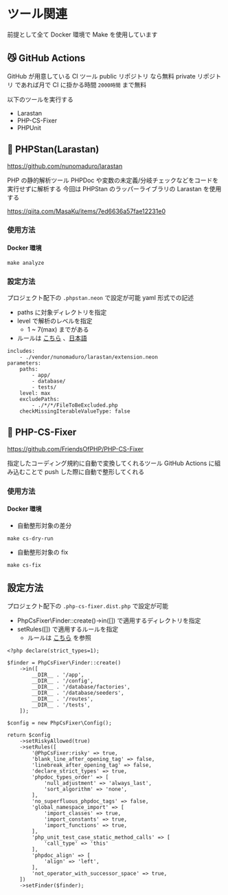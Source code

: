 # ツール関連

前提として全て Docker 環境で Make を使用しています

## 😼 GitHub Actions 　

GitHub が用意している CI ツール
public リポジトリ なら無料 private リポジトリ であれば月で CI に掛かる時間 `2000時間` まで無料

以下のツールを実行する

- Larastan
- PHP-CS-Fixer
- PHPUnit

## 🐘 PHPStan(Larastan)

https://github.com/nunomaduro/larastan

PHP の静的解析ツール
PHPDoc や変数の未定義/分岐チェックなどをコードを実行せずに解析する
今回は PHPStan のラッパーライブラリの Larastan を使用する

https://qiita.com/MasaKu/items/7ed6636a57fae12231e0

### 使用方法

#### Docker 環境

```
make analyze
```

<!--
#### Doker環境ではない時

```
./vendor/bin/phpstan analyze --memory-limit=2G
``` -->

### 設定方法

プロジェクト配下の `.phpstan.neon` で設定が可能
yaml 形式での記述

- paths に対象ディレクトリを指定
- level で解析のレベルを指定
  - 1 ~ 7(max) までがある
- ルールは [こちら](https://phpstan.org/config-reference) 、[日本語](https://qiita.com/shimabox/items/df03dde8bd6db4733231)

```yaml=
includes:
    - ./vendor/nunomaduro/larastan/extension.neon
parameters:
    paths:
        - app/
        - database/
        - tests/
    level: max
    excludePaths:
        - ./*/*/FileToBeExcluded.php
    checkMissingIterableValueType: false
```

## 🦅 PHP-CS-Fixer

https://github.com/FriendsOfPHP/PHP-CS-Fixer

指定したコーディング規約に自動で変換してくれるツール
GitHub Actions に組み込むことで push した際に自動で整形してくれる

### 使用方法

#### Docker 環境

- 自動整形対象の差分

```
make cs-dry-run
```

- 自動整形対象の fix

```
make cs-fix
```

<!-- #### Docker環境ではない時

- 自動整形対象の差分

```
./vendor/bin/php-cs-fixer fix -v --diff --dry-run
```

- 自動整形対象のfix

```
./vendor/bin/php-cs-fixer fix -v --diff
``` -->

## 設定方法

プロジェクト配下の `.php-cs-fixer.dist.php` で設定が可能

- PhpCsFixer\Finder::create()->in([]) で適用するディレクトリを指定
- setRules([]) で適用するルールを指定
  - ルールは [こちら](https://mlocati.github.io/php-cs-fixer-configurator/#version:3.0) を参照

```php=
<?php declare(strict_types=1);

$finder = PhpCsFixer\Finder::create()
    ->in([
        __DIR__ . '/app',
        __DIR__ . '/config',
        __DIR__ . '/database/factories',
        __DIR__ . '/database/seeders',
        __DIR__ . '/routes',
        __DIR__ . '/tests',
    ]);

$config = new PhpCsFixer\Config();

return $config
    ->setRiskyAllowed(true)
    ->setRules([
        '@PhpCsFixer:risky' => true,
        'blank_line_after_opening_tag' => false,
        'linebreak_after_opening_tag' => false,
        'declare_strict_types' => true,
        'phpdoc_types_order' => [
            'null_adjustment' => 'always_last',
            'sort_algorithm' => 'none',
        ],
        'no_superfluous_phpdoc_tags' => false,
        'global_namespace_import' => [
            'import_classes' => true,
            'import_constants' => true,
            'import_functions' => true,
        ],
        'php_unit_test_case_static_method_calls' => [
            'call_type' => 'this'
        ],
        'phpdoc_align' => [
            'align' => 'left',
        ],
        'not_operator_with_successor_space' => true,
    ])
    ->setFinder($finder);

```
